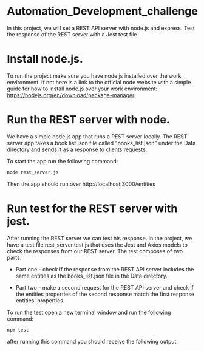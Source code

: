 # Automation_Development_challenge

In this project, we will set a REST API server with node.js and express.
Test the response of the REST server with a Jest test file

# Install node.js.

To run the project make sure you have node.js installed over the work environment.
If not here is a link to the official node website with a simple guide for how to install node.js over your work environment: https://nodejs.org/en/download/package-manager

# Run the REST server with node.

We have a simple node.js app that runs a REST server locally.
The REST server app takes a book list json file called "books_list.json" under the Data directory and sends it as a response to clients requests.


To start the app run the following command:
```sh
node rest_server.js
```
Then the app should run over http://localhost:3000/entities


# Run test for the REST server with jest.

After running the REST server we can test his response.
In the project, we have a test file rest_server.test.js that uses the Jest and Axios models to check the responses from our REST server.
The test composes of two parts:

* Part one - check if the response from the REST API server includes the same entities as the books_list.json file in the Data directory.

* Part two - make a second request for the REST API server and check if the entities properties of the second response match the first response entities' properties.


To run the test open a new terminal window and run the following command:


```sh
npm test
```
after running this command you should receive the following output:


